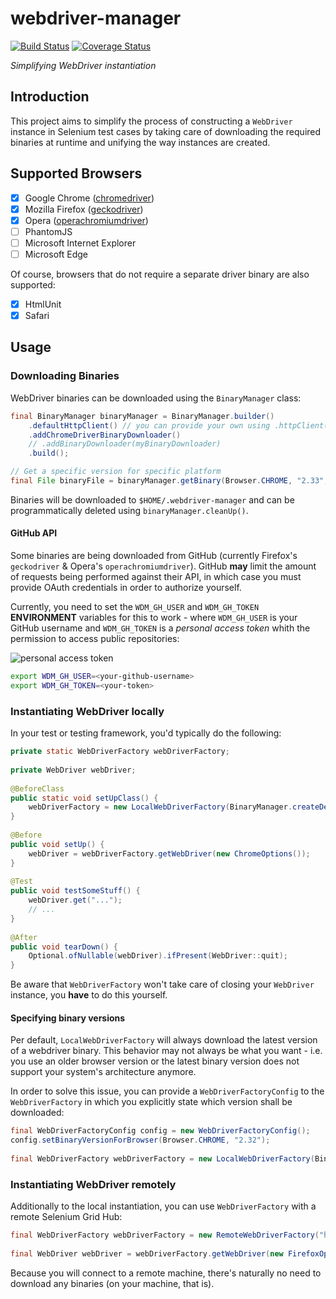 # webdriver-manager
[![Build Status](https://travis-ci.org/nscuro/webdriver-manager.svg?branch=master)](https://travis-ci.org/nscuro/webdriver-manager)
[![Coverage Status](https://coveralls.io/repos/github/nscuro/webdriver-manager/badge.svg?branch=master)](https://coveralls.io/github/nscuro/webdriver-manager?branch=master)

*Simplifying WebDriver instantiation*

## Introduction
This project aims to simplify the process of constructing a `WebDriver` instance in Selenium test cases
by taking care of downloading the required binaries at runtime and unifying the way instances are created.

## Supported Browsers
- [x] Google Chrome ([chromedriver](https://sites.google.com/a/chromium.org/chromedriver/))
- [x] Mozilla Firefox ([geckodriver](https://github.com/mozilla/geckodriver/releases))
- [x] Opera ([operachromiumdriver](https://github.com/operasoftware/operachromiumdriver))
- [ ] PhantomJS
- [ ] Microsoft Internet Explorer
- [ ] Microsoft Edge
 
Of course, browsers that do not require a separate driver binary are also supported:
- [x] HtmlUnit
- [x] Safari

## Usage

### Downloading Binaries
WebDriver binaries can be downloaded using the `BinaryManager` class:
```java
final BinaryManager binaryManager = BinaryManager.builder()
    .defaultHttpClient() // you can provide your own using .httpClient(myHttpClient)
    .addChromeDriverBinaryDownloader()
    // .addBinaryDownloader(myBinaryDownloader)
    .build();

// Get a specific version for specific platform
final File binaryFile = binaryManager.getBinary(Browser.CHROME, "2.33", Os.WINDOWS, Architecture.X64);
```
Binaries will be downloaded to `$HOME/.webdriver-manager` and can be programmatically deleted 
using `binaryManager.cleanUp()`.

#### GitHub API
Some binaries are being downloaded from GitHub (currently Firefox's `geckodriver` & Opera's `operachromiumdriver`).
GitHub **may** limit the amount of requests being performed against their API, in which case you must
provide OAuth credentials in order to authorize yourself.

Currently, you need to set the `WDM_GH_USER` and `WDM_GH_TOKEN` **ENVIRONMENT** variables for
this to work - where `WDM_GH_USER` is your GitHub username and `WDM_GH_TOKEN` is a *personal access token*
whith the permission to access public repositories:

![personal access token](https://i.imgur.com/Lm6cWAN.png)

```bash
export WDM_GH_USER=<your-github-username>
export WDM_GH_TOKEN=<your-token>
```

### Instantiating WebDriver locally
In your test or testing framework, you'd typically do the following:
```java
private static WebDriverFactory webDriverFactory;
 
private WebDriver webDriver;
 
@BeforeClass
public static void setUpClass() {
    webDriverFactory = new LocalWebDriverFactory(BinaryManager.createDefault());
}
 
@Before
public void setUp() {
    webDriver = webDriverFactory.getWebDriver(new ChromeOptions());
}
 
@Test
public void testSomeStuff() {
    webDriver.get("...");
    // ...
}
 
@After
public void tearDown() {
    Optional.ofNullable(webDriver).ifPresent(WebDriver::quit);
}
```
Be aware that `WebDriverFactory` won't take care of closing your `WebDriver` instance, you **have** to do this yourself.

#### Specifying binary versions
Per default, `LocalWebDriverFactory` will always download the latest version of a webdriver binary.
This behavior may not always be what you want - i.e. you use an older browser version or the latest binary version
does not support your system's architecture anymore.

In order to solve this issue, you can provide a `WebDriverFactoryConfig` to the `WebDriverFactory` in which you explicitly
state which version shall be downloaded:
```java
final WebDriverFactoryConfig config = new WebDriverFactoryConfig();
config.setBinaryVersionForBrowser(Browser.CHROME, "2.32");
 
final WebDriverFactory webDriverFactory = new LocalWebDriverFactory(BinaryManager.createDefault(), config);
```

### Instantiating WebDriver remotely
Additionally to the local instantiation, you can use `WebDriverFactory` with a remote Selenium Grid Hub:
```java
final WebDriverFactory webDriverFactory = new RemoteWebDriverFactory("http://my-grid-host:4444/wd/hub");
 
final WebDriver webDriver = webDriverFactory.getWebDriver(new FirefoxOptions());
```

Because you will connect to a remote machine, there's naturally no need to download any binaries (on your machine, that is).
